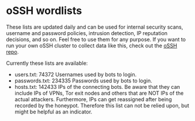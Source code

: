 # oSSH wordlists
These lists are updated daily and can be used for internal security scans, username and password policies, intrusion detection, IP reputation decisions, and so on. Feel free to use them for any purpose. If you want to run your own oSSH cluster to collect data like this, check out the [oSSH repo](https://github.com/toxyl/ossh).  

Currently these lists are available:  
- users.txt: 74372                                                                                                                                                                                                                                                                                                                                                                                                                     Usernames used by bots to login. 
- passwords.txt: 234335                                                                                                                                                                                                                                                                                                                                                                                                                     Passwords used by bots to login. 
- hosts.txt: 142433                                                                                                                                                                                                                                                                                                                                                                                                                     IPs of the connecting bots. Be aware that they can include IPs of VPNs, Tor exit nodes and others that are NOT IPs of the actual attackers. Furthermore, IPs can get reassigned after being recorded by the honeypot. Therefore this list can not be relied upon, but might be helpful as an indicator.
